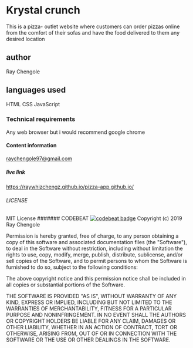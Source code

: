 # Krystal crunch
 This is a pizza- outlet website where customers can order pizzas online from the comfort of their sofas and have the food delivered to them any desired location
 ## author
 Ray Chengole
 ## languages used
 HTML
 CSS 
 JavaScript
 ### Technical requirements
 Any web browser but i would recommend google chrome
 #### Content information
 raychengole97@gmail.com
 ##### live link
 https://raywhizchengz.github.io/pizza-app.github.io/
 ###### LICENSE
 MIT License
 ####### CODEBEAT
 [![codebeat badge](https://codebeat.co/badges/0297cc53-dd65-455c-b0cd-35125085d6b4)](https://codebeat.co/projects/github-com-raywhizchengz-pizza-app-github-io-master)
Copyright (c) 2019 Ray Chengole

Permission is hereby granted, free of charge, to any person obtaining a copy
of this software and associated documentation files (the "Software"), to deal
in the Software without restriction, including without limitation the rights
to use, copy, modify, merge, publish, distribute, sublicense, and/or sell
copies of the Software, and to permit persons to whom the Software is
furnished to do so, subject to the following conditions:

The above copyright notice and this permission notice shall be included in all
copies or substantial portions of the Software.

THE SOFTWARE IS PROVIDED "AS IS", WITHOUT WARRANTY OF ANY KIND, EXPRESS OR
IMPLIED, INCLUDING BUT NOT LIMITED TO THE WARRANTIES OF MERCHANTABILITY,
FITNESS FOR A PARTICULAR PURPOSE AND NONINFRINGEMENT. IN NO EVENT SHALL THE
AUTHORS OR COPYRIGHT HOLDERS BE LIABLE FOR ANY CLAIM, DAMAGES OR OTHER
LIABILITY, WHETHER IN AN ACTION OF CONTRACT, TORT OR OTHERWISE, ARISING FROM,
OUT OF OR IN CONNECTION WITH THE SOFTWARE OR THE USE OR OTHER DEALINGS IN THE
SOFTWARE.
 